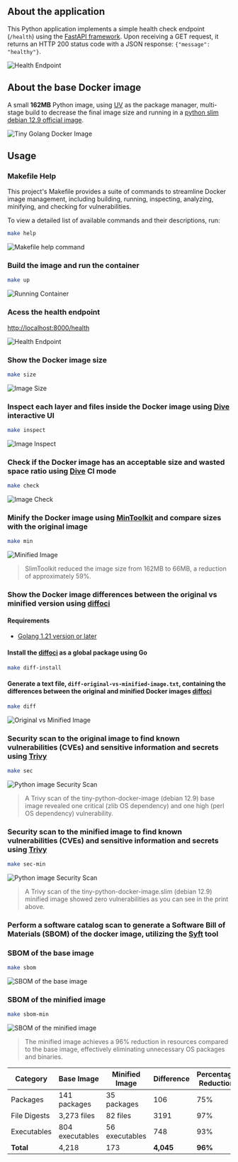 ## About the application
This Python application implements a simple health check endpoint (`/health`) using the [FastAPI framework](https://github.com/fastapi/fastapi). Upon receiving a GET request, it returns an HTTP 200 status code with a JSON response: `{"message": "healthy"}`.

![Health Endpoint](assets/images/health-endpoint.png)

## About the base Docker image
A small **162MB** Python image, using [UV](https://github.com/astral-sh/uv) as the package manager, multi-stage build to decrease the final image size and running in a [python slim debian 12.9 official image](https://hub.docker.com/_/python).

![Tiny Golang Docker Image](assets/images/final-image-size.png)

## Usage

### Makefile Help

This project's Makefile provides a suite of commands to streamline Docker image management, including building, running, inspecting, analyzing, minifying, and checking for vulnerabilities.

To view a detailed list of available commands and their descriptions, run:

```bash
make help
```

![Makefile help command](../assets/images/makefile-help.png)

### Build the image and run the container
```bash
make up
```
![Running Container](assets/images/running-container.png)

### Acess the health endpoint
[http://localhost:8000/health](http://localhost:8000/health)

![Health Endpoint](assets/images/health-endpoint.png)

### Show the Docker image size
```bash
make size
```
![Image Size](assets/images/image-size.png)

### Inspect each layer and files inside the Docker image using [Dive](https://github.com/wagoodman/dive) interactive UI
```bash
make inspect
```
![Image Inspect](assets/images/image-inspect.png)

### Check if the Docker image has an acceptable size and wasted space ratio using [Dive](https://github.com/wagoodman/dive) CI mode
```bash
make check
```
![Image Check](assets/images/image-check.png)

### Minify the Docker image using [MinToolkit](https://github.com/mintoolkit/mint) and compare sizes with the original image
```bash
make min
```
![Minified Image](assets/images/minified-image.png)

> SlimToolkit reduced the image size from 162MB to 66MB, a reduction of approximately 59%.

### Show the Docker image differences between the original vs minified version using [diffoci](https://github.com/reproducible-containers/diffoci)
#### Requirements
- [Golang 1.21 version or later](https://go.dev/doc/install)

#### Install the [diffoci](https://github.com/reproducible-containers/diffoci) as a global package using Go
```bash
make diff-install
```

#### Generate a text file, `diff-original-vs-minified-image.txt`, containing the differences between the original and minified Docker images [diffoci](https://github.com/reproducible-containers/diffoci)
```bash
make diff
```

![Original vs Minified Image](../assets/images/diff-images-file.png)

### Security scan to the original image to find known vulnerabilities (CVEs) and sensitive information and secrets using [Trivy](https://github.com/aquasecurity/trivy)
```bash
make sec
```
![Python image Security Scan](assets/images/python-image-security-scan.png)

> A Trivy scan of the tiny-python-docker-image (debian 12.9) base image revealed one critical (zlib OS dependency) and one high (perl OS dependency) vulnerability.

### Security scan to the minified image to find known vulnerabilities (CVEs) and sensitive information and secrets using [Trivy](https://github.com/aquasecurity/trivy)
```bash
make sec-min
```
![Python image Security Scan](assets/images/python-min-image-security-scan.png)

> A Trivy scan of the tiny-python-docker-image.slim (debian 12.9) minified image showed zero vulnerabilities as you can see in the print above.

### Perform a software catalog scan to generate a Software Bill of Materials (SBOM) of the docker image, utilizing the [Syft](https://github.com/anchore/syft) tool

### SBOM of the base image
```bash
make sbom
```
![SBOM of the base image](assets/images/sbom-base-image.png)

### SBOM of the minified image
```bash
make sbom-min
```
![SBOM of the minified image](assets/images/sbom-minified-image.png)
> The minified image achieves a 96% reduction in resources compared to the base image, effectively eliminating unnecessary OS packages and binaries.

| Category      | Base Image        | Minified Image | Difference | Percentage Reduction |
|---------------|-------------------|----------------|------------|----------------------|
| Packages      | 141 packages      | 35 packages    | 106        | 75%                  |
| File Digests  | 3,273 files       | 82 files       | 3191       | 97%                  |
| Executables   | 804 executables   | 56 executables | 748        | 93%                  |
| **Total**     | 4,218             | 173            | **4,045**  | **96%**              |